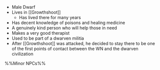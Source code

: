 - Male Dwarf
- Lives in [[Growthshoot]]
	- Has lived there for many years
- Has decent knowledge of poisons and healing medicine
- A genuinely kind person who will help those in need
- Makes a very good therapist
- Used to be part of a dwarven militia
- After [[Growthshoot]] was attacked, he decided to stay there to be one of the first points of contact between the WN and the dwarven civilization

%%Minor NPCs%%